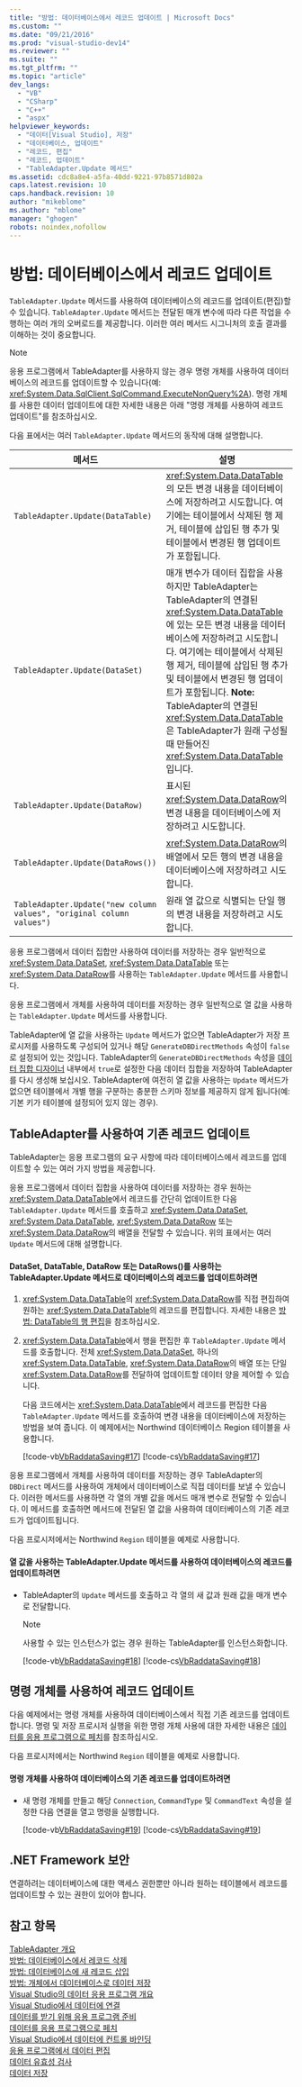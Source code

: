 ```yaml
---
title: "방법: 데이터베이스에서 레코드 업데이트 | Microsoft Docs"
ms.custom: ""
ms.date: "09/21/2016"
ms.prod: "visual-studio-dev14"
ms.reviewer: ""
ms.suite: ""
ms.tgt_pltfrm: ""
ms.topic: "article"
dev_langs: 
  - "VB"
  - "CSharp"
  - "C++"
  - "aspx"
helpviewer_keywords: 
  - "데이터[Visual Studio], 저장"
  - "데이터베이스, 업데이트"
  - "레코드, 편집"
  - "레코드, 업데이트"
  - "TableAdapter.Update 메서드"
ms.assetid: cdc8a8e4-a5fa-40dd-9221-97b8571d802a
caps.latest.revision: 10
caps.handback.revision: 10
author: "mikeblome"
ms.author: "mblome"
manager: "ghogen"
robots: noindex,nofollow
---
```

# 방법: 데이터베이스에서 레코드 업데이트
`TableAdapter.Update` 메서드를 사용하여 데이터베이스의 레코드를 업데이트\(편집\)할 수 있습니다.  `TableAdapter.Update` 메서드는 전달된 매개 변수에 따라 다른 작업을 수행하는 여러 개의 오버로드를 제공합니다.  이러한 여러 메서드 시그니처의 호출 결과를 이해하는 것이 중요합니다.  
  
> [!NOTE]
>  응용 프로그램에서 TableAdapter를 사용하지 않는 경우 명령 개체를 사용하여 데이터베이스의 레코드를 업데이트할 수 있습니다\(예: <xref:System.Data.SqlClient.SqlCommand.ExecuteNonQuery%2A>\).  명령 개체를 사용한 데이터 업데이트에 대한 자세한 내용은 아래 "명령 개체를 사용하여 레코드 업데이트"를 참조하십시오.  
  
 다음 표에서는 여러 `TableAdapter.Update` 메서드의 동작에 대해 설명합니다.  
  
|메서드|설명|  
|---------|--------|  
|`TableAdapter.Update(DataTable)`|<xref:System.Data.DataTable>의 모든 변경 내용을 데이터베이스에 저장하려고 시도합니다.  여기에는 테이블에서 삭제된 행 제거, 테이블에 삽입된 행 추가 및 테이블에서 변경된 행 업데이트가 포함됩니다.|  
|`TableAdapter.Update(DataSet)`|매개 변수가 데이터 집합을 사용하지만 TableAdapter는 TableAdapter의 연결된 <xref:System.Data.DataTable>에 있는 모든 변경 내용을 데이터베이스에 저장하려고 시도합니다.  여기에는 테이블에서 삭제된 행 제거, 테이블에 삽입된 행 추가 및 테이블에서 변경된 행 업데이트가 포함됩니다. **Note:**  TableAdapter의 연결된 <xref:System.Data.DataTable>은 TableAdapter가 원래 구성될 때 만들어진 <xref:System.Data.DataTable>입니다.|  
|`TableAdapter.Update(DataRow)`|표시된 <xref:System.Data.DataRow>의 변경 내용을 데이터베이스에 저장하려고 시도합니다.|  
|`TableAdapter.Update(DataRows())`|<xref:System.Data.DataRow>의 배열에서 모든 행의 변경 내용을 데이터베이스에 저장하려고 시도합니다.|  
|`TableAdapter.Update("new column values", "original column values")`|원래 열 값으로 식별되는 단일 행의 변경 내용을 저장하려고 시도합니다.|  
  
 응용 프로그램에서 데이터 집합만 사용하여 데이터를 저장하는 경우 일반적으로 <xref:System.Data.DataSet>, <xref:System.Data.DataTable> 또는 <xref:System.Data.DataRow>를 사용하는 `TableAdapter.Update` 메서드를 사용합니다.  
  
 응용 프로그램에서 개체를 사용하여 데이터를 저장하는 경우 일반적으로 열 값을 사용하는 `TableAdapter.Update` 메서드를 사용합니다.  
  
 TableAdapter에 열 값을 사용하는 `Update` 메서드가 없으면 TableAdapter가 저장 프로시저를 사용하도록 구성되어 있거나 해당 `GenerateDBDirectMethods` 속성이 `false`로 설정되어 있는 것입니다.  TableAdapter의 `GenerateDBDirectMethods` 속성을 [데이터 집합 디자이너](../data-tools/creating-and-editing-typed-datasets.md) 내부에서 `true`로 설정한 다음 데이터 집합을 저장하여 TableAdapter를 다시 생성해 보십시오.  TableAdapter에 여전히 열 값을 사용하는 `Update` 메서드가 없으면 테이블에서 개별 행을 구분하는 충분한 스키마 정보를 제공하지 않게 됩니다\(예: 기본 키가 테이블에 설정되어 있지 않는 경우\).  
  
## TableAdapter를 사용하여 기존 레코드 업데이트  
 TableAdapter는 응용 프로그램의 요구 사항에 따라 데이터베이스에서 레코드를 업데이트할 수 있는 여러 가지 방법을 제공합니다.  
  
 응용 프로그램에서 데이터 집합을 사용하여 데이터를 저장하는 경우 원하는 <xref:System.Data.DataTable>에서 레코드를 간단히 업데이트한 다음 `TableAdapter.Update` 메서드를 호출하고 <xref:System.Data.DataSet>, <xref:System.Data.DataTable>, <xref:System.Data.DataRow> 또는 <xref:System.Data.DataRow>의 배열을 전달할 수 있습니다.  위의 표에서는 여러 `Update` 메서드에 대해 설명합니다.  
  
#### DataSet, DataTable, DataRow 또는 DataRows\(\)를 사용하는 TableAdapter.Update 메서드로 데이터베이스의 레코드를 업데이트하려면  
  
1.  <xref:System.Data.DataTable>의 <xref:System.Data.DataRow>를 직접 편집하여 원하는 <xref:System.Data.DataTable>의 레코드를 편집합니다.  자세한 내용은 [방법: DataTable의 행 편집](../Topic/How%20to:%20Edit%20Rows%20in%20a%20DataTable.md)을 참조하십시오.  
  
2.  <xref:System.Data.DataTable>에서 행을 편집한 후 `TableAdapter.Update` 메서드를 호출합니다.  전체 <xref:System.Data.DataSet>, 하나의 <xref:System.Data.DataTable>, <xref:System.Data.DataRow>의 배열 또는 단일 <xref:System.Data.DataRow>를 전달하여 업데이트할 데이터 양을 제어할 수 있습니다.  
  
     다음 코드에서는 <xref:System.Data.DataTable>에서 레코드를 편집한 다음 `TableAdapter.Update` 메서드를 호출하여 변경 내용을 데이터베이스에 저장하는 방법을 보여 줍니다.  이 예제에서는 Northwind 데이터베이스 Region 테이블을 사용합니다.  
  
     [!code-vb[VbRaddataSaving#17](../data-tools/codesnippet/VisualBasic/how-to-update-records-in-a-database_1.vb)]
     [!code-cs[VbRaddataSaving#17](../data-tools/codesnippet/CSharp/how-to-update-records-in-a-database_1.cs)]  
  
 응용 프로그램에서 개체를 사용하여 데이터를 저장하는 경우 TableAdapter의 `DBDirect` 메서드를 사용하여 개체에서 데이터베이스로 직접 데이터를 보낼 수 있습니다.  이러한 메서드를 사용하면 각 열의 개별 값을 메서드 매개 변수로 전달할 수 있습니다.  이 메서드를 호출하면 메서드에 전달된 열 값을 사용하여 데이터베이스의 기존 레코드가 업데이트됩니다.  
  
 다음 프로시저에서는 Northwind `Region` 테이블을 예제로 사용합니다.  
  
#### 열 값을 사용하는 TableAdapter.Update 메서드를 사용하여 데이터베이스의 레코드를 업데이트하려면  
  
-   TableAdapter의 `Update` 메서드를 호출하고 각 열의 새 값과 원래 값을 매개 변수로 전달합니다.  
  
    > [!NOTE]
    >  사용할 수 있는 인스턴스가 없는 경우 원하는 TableAdapter를 인스턴스화합니다.  
  
     [!code-vb[VbRaddataSaving#18](../data-tools/codesnippet/VisualBasic/how-to-update-records-in-a-database_2.vb)]
     [!code-cs[VbRaddataSaving#18](../data-tools/codesnippet/CSharp/how-to-update-records-in-a-database_2.cs)]  
  
## 명령 개체를 사용하여 레코드 업데이트  
 다음 예제에서는 명령 개체를 사용하여 데이터베이스에서 직접 기존 레코드를 업데이트합니다.  명령 및 저장 프로시저 실행을 위한 명령 개체 사용에 대한 자세한 내용은 [데이터를 응용 프로그램으로 페치](../data-tools/fetching-data-into-your-application.md)를 참조하십시오.  
  
 다음 프로시저에서는 Northwind `Region` 테이블을 예제로 사용합니다.  
  
#### 명령 개체를 사용하여 데이터베이스의 기존 레코드를 업데이트하려면  
  
-   새 명령 개체를 만들고 해당 `Connection`, `CommandType` 및 `CommandText` 속성을 설정한 다음 연결을 열고 명령을 실행합니다.  
  
     [!code-vb[VbRaddataSaving#19](../data-tools/codesnippet/VisualBasic/how-to-update-records-in-a-database_3.vb)]
     [!code-cs[VbRaddataSaving#19](../data-tools/codesnippet/CSharp/how-to-update-records-in-a-database_3.cs)]  
  
## .NET Framework 보안  
 연결하려는 데이터베이스에 대한 액세스 권한뿐만 아니라 원하는 테이블에서 레코드를 업데이트할 수 있는 권한이 있어야 합니다.  
  
## 참고 항목  
 [TableAdapter 개요](../data-tools/tableadapter-overview.md)   
 [방법: 데이터베이스에서 레코드 삭제](../Topic/How%20to:%20Delete%20Records%20in%20a%20Database.md)   
 [방법: 데이터베이스에 새 레코드 삽입](../data-tools/insert-new-records-into-a-database.md)   
 [방법: 개체에서 데이터베이스로 데이터 저장](../data-tools/save-data-from-an-object-to-a-database.md)   
 [Visual Studio의 데이터 응용 프로그램 개요](../data-tools/overview-of-data-applications-in-visual-studio.md)   
 [Visual Studio에서 데이터에 연결](../data-tools/connecting-to-data-in-visual-studio.md)   
 [데이터를 받기 위해 응용 프로그램 준비](../Topic/Preparing%20Your%20Application%20to%20Receive%20Data.md)   
 [데이터를 응용 프로그램으로 페치](../data-tools/fetching-data-into-your-application.md)   
 [Visual Studio에서 데이터에 컨트롤 바인딩](../data-tools/bind-controls-to-data-in-visual-studio.md)   
 [응용 프로그램에서 데이터 편집](../data-tools/editing-data-in-your-application.md)   
 [데이터 유효성 검사](../Topic/Validating%20Data.md)   
 [데이터 저장](../data-tools/saving-data.md)